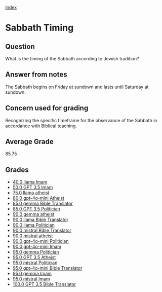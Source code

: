 
[Index](../../index.md)
# Sabbath Timing
## Question
What is the timing of the Sabbath according to Jewish tradition?

## Answer from notes
The Sabbath begins on Friday at sundown and lasts until Saturday at sundown.

## Concern used for grading
Recognizing the specific timeframe for the observance of the Sabbath in accordance with Biblical teaching.

## Average Grade
85.75

## Grades
 * [40.0 llama Imam](../answers/llama_Imam/Sabbath_Timing.md)
 * [50.0 GPT 3.5 Imam](../answers/GPT_3.5_Imam/Sabbath_Timing.md)
 * [75.0 llama atheist](../answers/llama_atheist/Sabbath_Timing.md)
 * [80.0 gpt-4o-mini Atheist](../answers/gpt-4o-mini_Atheist/Sabbath_Timing.md)
 * [85.0 gemma Bible Translator](../answers/gemma_Bible_Translator/Sabbath_Timing.md)
 * [85.0 GPT 3.5 Politician](../answers/GPT_3.5_Politician/Sabbath_Timing.md)
 * [90.0 gemma atheist](../answers/gemma_atheist/Sabbath_Timing.md)
 * [90.0 llama Bible Translator](../answers/llama_Bible_Translator/Sabbath_Timing.md)
 * [90.0 llama Politician](../answers/llama_Politician/Sabbath_Timing.md)
 * [90.0 mistral Bible Translator](../answers/mistral_Bible_Translator/Sabbath_Timing.md)
 * [90.0 mistral atheist](../answers/mistral_atheist/Sabbath_Timing.md)
 * [90.0 gpt-4o-mini Politician](../answers/gpt-4o-mini_Politician/Sabbath_Timing.md)
 * [90.0 gpt-4o-mini Imam](../answers/gpt-4o-mini_Imam/Sabbath_Timing.md)
 * [95.0 gemma Politician](../answers/gemma_Politician/Sabbath_Timing.md)
 * [95.0 GPT 3.5 Atheist](../answers/GPT_3.5_Atheist/Sabbath_Timing.md)
 * [95.0 mistral Politician](../answers/mistral_Politician/Sabbath_Timing.md)
 * [95.0 gpt-4o-mini Bible Translator](../answers/gpt-4o-mini_Bible_Translator/Sabbath_Timing.md)
 * [95.0 gemma Imam](../answers/gemma_Imam/Sabbath_Timing.md)
 * [95.0 mistral Imam](../answers/mistral_Imam/Sabbath_Timing.md)
 * [100.0 GPT 3.5 Bible Translator](../answers/GPT_3.5_Bible_Translator/Sabbath_Timing.md)
